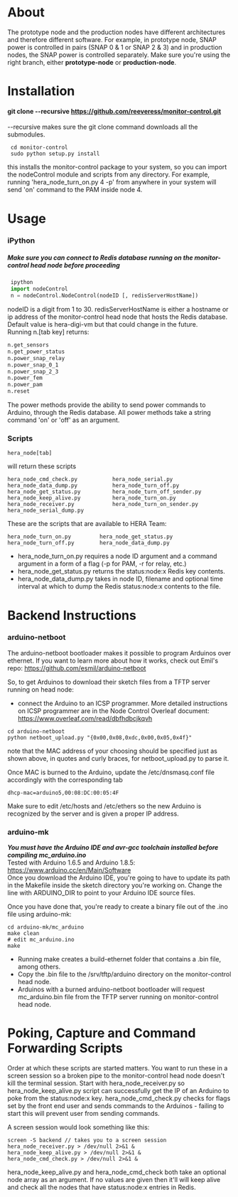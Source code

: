 
# About
The prototype node and the production nodes have different architectures and therefore different software. For example, in prototype node, SNAP power is controlled in pairs (SNAP 0 & 1 or SNAP 2 & 3) and in production nodes, the SNAP power is controlled separately. Make sure you're using the right branch, either **prototype-node** or **production-node**.

# Installation

#### git clone --recursive https://github.com/reeveress/monitor-control.git
--recursive makes sure the git clone command downloads all the submodules. 
```shell
 cd monitor-control
 sudo python setup.py install 
```
this installs the monitor-control package to your system, so you can import the nodeControl module and scripts from any directory. For example, running 'hera_node_turn_on.py 4 -p' from anywhere in your system will send 'on' command to the PAM inside node 4. 


# Usage 
### iPython
##### Make sure you can connect to Redis database running on the monitor-control head node before proceeding

```python
 ipython  
 import nodeControl   
 n = nodeControl.NodeControl(nodeID [, redisServerHostName])    
```
nodeID is a digit from 1 to 30. redisServerHostName is either a hostname or ip address of the monitor-control head node that hosts the Redis database. Default value is hera-digi-vm but that could change in the future.   
Running n.[tab key]  returns:  

```python
n.get_sensors  
n.get_power_status                 
n.power_snap_relay      
n.power_snap_0_1       
n.power_snap_2_3       
n.power_fem   
n.power_pam    
n.reset  
```
The power methods provide the ability to send power commands to Arduino, through the Redis database.
All power methods take a string command 'on' or 'off' as an argument. 
### Scripts
```shell
hera_node[tab]
```
will return these scripts
```shell
hera_node_cmd_check.py           hera_node_serial.py
hera_node_data_dump.py           hera_node_turn_off.py
hera_node_get_status.py          hera_node_turn_off_sender.py
hera_node_keep_alive.py          hera_node_turn_on.py
hera_node_receiver.py            hera_node_turn_on_sender.py
hera_node_serial_dump.py
```
These are the  scripts that are available to HERA Team:
```shell
hera_node_turn_on.py     	 hera_node_get_status.py  
hera_node_turn_off.py   	 hera_node_data_dump.py 
```
* hera\_node\_turn\_on.py requires a node ID argument and a command argument in a form of a flag (-p for PAM, -r for relay, etc.)
* hera\_node\_get\_status.py returns the status:node:x Redis key contents.
* hera\_node\_data\_dump.py takes in node ID, filename and optional time interval at which to dump the Redis status:node:x contents to the file.

# Backend Instructions

### arduino-netboot  
The arduino-netboot bootloader makes it possible to program Arduinos over ethernet. If you want to learn more about how it works, check out Emil's repo: https://github.com/esmil/arduino-netboot  

So, to get Arduinos to download their sketch files from a TFTP server running on head node: 
* connect the Arduino to an ICSP programmer. More detailed instructions on ICSP programmer are
in the Node Control Overleaf document: https://www.overleaf.com/read/dbfhdbcjkqvh  
```shell
cd arduino-netboot
python netboot_upload.py "{0x00,0x08,0xdc,0x00,0x05,0x4f}"
```
note that the MAC address of your choosing should be specified just as shown above, in quotes and curly braces, for netboot_upload.py to parse it.  
 
Once MAC is burned to the Arduino, update the /etc/dnsmasq.conf file accordingly with the corresponding tab
```shell  
dhcp-mac=arduino5,00:08:DC:00:05:4F  
 ```
 
Make sure to edit /etc/hosts and /etc/ethers so the new Arduino is recognized by the server and is given a proper IP address. 
### arduino-mk

***You must have the Arduino IDE and avr-gcc toolchain installed before compiling mc_arduino.ino***  
Tested with Arduino 1.6.5 and Arduino 1.8.5: https://www.arduino.cc/en/Main/Software   
Once you download the Arduino IDE, you're going to have to update its path in the Makefile inside the sketch directory
you're working on. Change the line with ARDUINO_DIR to point to your Arduino IDE source files. 

Once you have done that, you're ready to create a binary file out of the .ino file using arduino-mk:  
```shell
cd arduino-mk/mc_arduino
make clean
# edit mc_arduino.ino   
make
```
* Running make creates a build-ethernet folder that contains a .bin file, among others.
* Copy the .bin file to the /srv/tftp/arduino directory on the monitor-control head node.
* Arduinos with a burned arduino-netboot bootloader will request mc_arduino.bin file from the TFTP server running
on monitor-control head node. 


# Poking, Capture and Command Forwarding Scripts
Order at which these scripts are started matters. You want to run these in a screen session so a broken pipe to the monitor-control head node doesn't kill the terminal session. Start with hera_node_receiver.py so hera_node_keep_alive.py script can successfully get the IP of an Arduino to poke from the status:node:x key. hera_node_cmd_check.py checks for flags set by the front end user and sends commands to the Arduinos - failing to start this will prevent user from sending commands. 

A screen session would look something like this:

```shell
screen -S backend // takes you to a screen session  
hera_node_receiver.py > /dev/null 2>&1 & 
hera_node_keep_alive.py > /dev/null 2>&1 & 
hera_node_cmd_check.py > /dev/null 2>&1 & 
```
hera_node_keep_alive.py and hera_node_cmd_check both take an optional node array as an argument. If no values are given then it'll will keep alive and check all the nodes that have status:node:x entries in Redis. 
